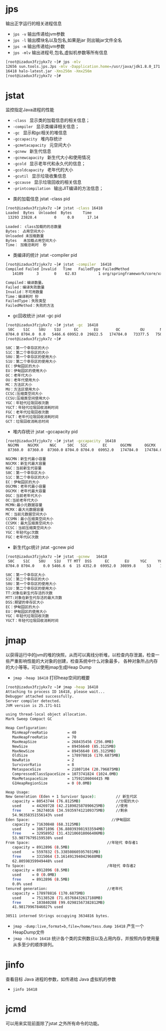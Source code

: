 # jps
输出正字运行的相关进程信息

* `jps -v`    输出传递给jvm参数
* `jps -l`    输出模块名以及包名,如果是jar 则出输jar文件全名
* `jps -m`    输出传递给jvm参数
* `jps -mlv`  输出进程号,包名,虚拟机参数等所有信息

```bash
[root@izadux3fzjykx7z ~]# jps -mlv
12656 sun.tools.jps.Jps -mlv -Dapplication.home=/usr/java/jdk1.8.0_171 -Xms8m
16418 halo-latest.jar -Xms256m -Xmx256m
[root@izadux3fzjykx7z ~]# 
```
# jstat 
监控指定Java进程的性能

* `-class `               显示类的加载信息的相关信息；
* `-compiler `            显示类编译相关信息；
* `-gc `                  显示和gc相关的堆信息
* `-gccapacity `          堆内存统计
* `-gcmetacapacity `      元空间大小
* `-gcnew `               新生代信息
* `-gcnewcapacity `       新生代大小和使用情况
* `-gcold `               显示老年代和永久代的信息；
* `-gcoldcapacity `       老年代的大小
* `-gcutil `              显示垃圾收集信息
* `-gccause `             显示垃圾回收的相关信息
* `-printcompilation `    输出JIT编译的方法信息；


- 类的加载信息 jstat -class pid
```bash
[root@izadux3fzjykx7z ~]# jstat -class 16418
Loaded  Bytes  Unloaded  Bytes     Time   
 13293 23828.4        0     0.0      17.14
 
Loaded： class加载的的总数量
Bytes： 占用空间大小
Unloaded 未加载数量
Bytes   未加载占用空间大小
Time： 加载总耗时  秒
```

- 类编译的统计 jstat -compiler pid
```bash
[root@izadux3fzjykx7z ~]# jstat -compiler  16418
Compiled Failed Invalid   Time   FailedType FailedMethod
   14109      3       0    62.83          1 org/springframework/core/xxxxxx

Compiled：编译数量。
Failed：编译失败数量
Invalid：不可用数量
Time：编译耗时 秒
FailedType：失败类型
FailedMethod：失败的方法

```

- gc回收统计   jstat -gc pid

```bash
[root@izadux3fzjykx7z ~]# jstat -gc  16418
 S0C    S1C    S0U    S1U      EC       EU        OC         OU       MC     MU    CCSC   CCSU   YGC     YGCT    FGC    FGCT     GCT   
8704.0 8704.0  0.0   5466.6 69952.0  29822.5   174784.0   73377.5   75008.0 71393.1 9472.0 8916.8     53    1.199   3      0.293    1.492
[root@izadux3fzjykx7z ~]# 

S0C：第一个幸存区的大小
S1C：第二个幸存区的大小
S0U：第一个幸存区的使用大小
S1U：第二个幸存区的使用大小
EC：伊甸园区的大小
EU：伊甸园区的使用大小
OC：老年代大小
OU：老年代使用大小
MC：方法区大小
MU：方法区使用大小
CCSC:压缩类空间大小
CCSU:压缩类空间使用大小
YGC：年轻代垃圾回收次数
YGCT：年轻代垃圾回收消耗时间
FGC：老年代垃圾回收次数
FGCT：老年代垃圾回收消耗时间
GCT：垃圾回收消耗总时间
```

- 堆内存统计   jstat -gccapacity pid

```bash
[root@izadux3fzjykx7z ~]# jstat -gccapacity  16418
 NGCMN    NGCMX     NGC     S0C   S1C       EC      OGCMN      OGCMX       OGC         OC       MCMN     MCMX      MC     CCSMN    CCSMX     CCSC    YGC    FGC 
 87360.0  87360.0  87360.0 8704.0 8704.0  69952.0   174784.0   174784.0   174784.0   174784.0      0.0 1114112.0  75008.0      0.0 1048576.0   9472.0     53     3

NGCMN：新生代最小容量
NGCMX：新生代最大容量
NGC：当前新生代容量
S0C：第一个幸存区大小
S1C：第二个幸存区的大小
EC：伊甸园区的大小
OGCMN：老年代最小容量
OGCMX：老年代最大容量
OGC：当前老年代大小
OC:当前老年代大小
MCMN:最小元数据容量
MCMX：最大元数据容量
MC：当前元数据空间大小
CCSMN：最小压缩类空间大小
CCSMX：最大压缩类空间大小
CCSC：当前压缩类空间大小
YGC：年轻代gc次数
FGC：老年代GC次数

```


- 新生代gc统计 jstat -gcnew  pid

```bash
[root@izadux3fzjykx7z ~]# jstat -gcnew   16418
 S0C    S1C    S0U    S1U   TT MTT  DSS      EC       EU     YGC     YGCT  
8704.0 8704.0    0.0 5466.6  6  15 4352.0  69952.0  30899.8     53    1.199

S0C：第一个幸存区大小
S1C：第二个幸存区的大小
S0U：第一个幸存区的使用大小
S1U：第二个幸存区的使用大小
TT:对象在新生代存活的次数
MTT:对象在新生代存活的最大次数
DSS:期望的幸存区大小
EC：伊甸园区的大小
EU：伊甸园区的使用大小
YGC：年轻代垃圾回收次数
YGCT：年轻代垃圾回收消耗时间

```

# jmap
以获得运行中的jvm的堆的快照，从而可以离线分析堆，以检查内存泄漏，检查一些严重影响性能的大对象的创建，检查系统中什么对象最多，
各种对象所占内存的大小等等。可以使用jmap生成Heap Dump

* `jmap -heap 16418`   打印heap空间的概要

```bash
[root@izadux3fzjykx7z ~]# jmap -heap 16418
Attaching to process ID 16418, please wait...
Debugger attached successfully.
Server compiler detected.
JVM version is 25.171-b11

using thread-local object allocation.
Mark Sweep Compact GC

Heap Configuration:
   MinHeapFreeRatio         = 40
   MaxHeapFreeRatio         = 70
   MaxHeapSize              = 268435456 (256.0MB)
   NewSize                  = 89456640 (85.3125MB)
   MaxNewSize               = 89456640 (85.3125MB)
   OldSize                  = 178978816 (170.6875MB)
   NewRatio                 = 2
   SurvivorRatio            = 8
   MetaspaceSize            = 21807104 (20.796875MB)
   CompressedClassSpaceSize = 1073741824 (1024.0MB)
   MaxMetaspaceSize         = 17592186044415 MB
   G1HeapRegionSize         = 0 (0.0MB)

Heap Usage:
New Generation (Eden + 1 Survivor Space):         // 新生代区
   capacity = 80543744 (76.8125MB)                //分配的大小
   used     = 44269728 (42.218902587890625MB)     //使用
   free     = 36274016 (34.593597412109375MB)     //剩余
   54.96358351556143% used                        
Eden Space:                                     //伊甸园区
   capacity = 71630848 (68.3125MB)
   used     = 38671896 (36.880393981933594MB)
   free     = 32958952 (31.432106018066406MB)
   53.98776795159538% used
From Space:                                   //年轻代 幸存者1
   capacity = 8912896 (8.5MB)
   used     = 5597832 (5.338508605957031MB)
   free     = 3315064 (3.1614913940429688MB)
   62.80598359949448% used
To Space:                                     /年轻代 幸存者2
   capacity = 8912896 (8.5MB)
   used     = 0 (0.0MB)
   free     = 8912896 (8.5MB)
   0.0% used
tenured generation:                           //老年代
   capacity = 178978816 (170.6875MB)
   used     = 75138528 (71.65768432617188MB)
   free     = 103840288 (99.02981567382812MB)
   41.98179967846027% used

30511 interned Strings occupying 3634816 bytes.

```

* `jmap -dump:live,format=b,file=/home/tess.dump 16418`   产生一个HeapDump文件
* `jmap -histo 16418`  统计各个类的实例数目以及占用内存，并按照内存使用量从多至少的顺序排列。

# jinfo
查看目标 Java 进程的参数，如传递给 Java 虚拟机的参数
*  `jinfo 16418`

# jcmd
可以用来实现前面除了jstat 之外所有命令的功能。







